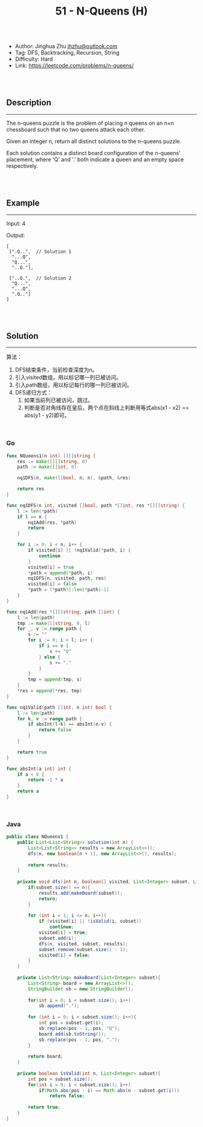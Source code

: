 # <center>51 - N-Queens (H)</center> 



<br></br>

* Author: Jinghua Zhu <jhzhu@outlook.com>
* Tag: DFS, Backtracking, Recursion, String
* Difficulty: Hard
* Link: https://leetcode.com/problems/n-queens/

<br></br>



## Description
----
The n-queens puzzle is the problem of placing n queens on an n×n chessboard such that no two queens attack each other.

Given an integer n, return all distinct solutions to the n-queens puzzle.

Each solution contains a distinct board configuration of the n-queens' placement, where 'Q' and '.' both indicate a queen and an empty space respectively.

<br></br>



## Example
----
Input: 4

Output: 

```
[
 [".Q..",  // Solution 1
  "...Q",
  "Q...",
  "..Q."],

 ["..Q.",  // Solution 2
  "Q...",
  "...Q",
  ".Q.."]
]
```

<br></br>



## Solution
----
算法：
1. DFS结束条件，当前检查深度为n。
2. 引入visited数组，用以标记哪一列已被访问。
3. 引入path数组，用以标记每行的哪一列已被访问。
4. DFS递归方式：
    1. 如果当前列已被访问，跳过。
    2. 判断是否对角线存在皇后，两个点在斜线上判断用等式abs(x1 - x2) == abs(y1 - y2)即可。

<br>


### Go
```go
func NQueens1(n int) [][]string {
	res := make([][]string, 0)
	path := make([]int, 0)

	nq1DFS(n, make([]bool, n, n), &path, &res)

	return res
}

func nq1DFS(n int, visited []bool, path *[]int, res *[][]string) {
	l := len(*path)
	if l == n {
		nq1Add(res, *path)
		return
	}

	for i := 0; i < n; i++ {
		if visited[i] || !nq1Valid(*path, i) {
			continue
		}
		visited[i] = true
		*path = append(*path, i)
		nq1DFS(n, visited, path, res)
		visited[i] = false
		*path = (*path)[:len(*path)-1]
	}
}

func nq1Add(res *[][]string, path []int) {
	l := len(path)
	tmp := make([]string, 0, l)
	for _, v := range path {
		s := ""
		for i := 0; i < l; i++ {
			if i == v {
				s += "Q"
			} else {
				s += "."
			}
		}
		tmp = append(tmp, s)
	}
	*res = append(*res, tmp)
}

func nq1Valid(path []int, n int) bool {
	l := len(path)
	for k, v := range path {
		if absInt(l-k) == absInt(n-v) {
			return false
		}
	}

	return true
}

func absInt(a int) int {
	if a < 0 {
		return -1 * a
	}
	return a
}
```

<br>


### Java
```java
public class NQueens1 {
	public List<List<String>> solution(int n) {
        List<List<String>> results = new ArrayList<>();
        dfs(n, new boolean[n + 1], new ArrayList<>(), results);
        
        return results;
    }
    
    private void dfs(int n, boolean[] visited, List<Integer> subset, List<List<String>> results){
        if(subset.size() == n){
            results.add(makeBoard(subset));
            return;
        }
        
        for (int i = 1; i <= n; i++){
            if (visited[i] || !isValid(i, subset))
                continue;
            visited[i] = true;
            subset.add(i);
            dfs(n, visited, subset, results);
            subset.remove(subset.size() - 1);
            visited[i] = false;
        }
    }
    
    private List<String> makeBoard(List<Integer> subset){
        List<String> board = new ArrayList<>();
        StringBuilder sb = new StringBuilder();
        
        for(int i = 0; i < subset.size(); i++)
            sb.append(".");
        
        for (int i = 0; i < subset.size(); i++){
            int pos = subset.get(i);
            sb.replace(pos - 1, pos, "Q");
            board.add(sb.toString());
            sb.replace(pos - 1, pos, ".");
        }
        
        return board;
    }
    
    private boolean isValid(int n, List<Integer> subset){
        int pos = subset.size();
        for(int i = 0; i < subset.size(); i++)
            if(Math.abs(pos - i) == Math.abs(n - subset.get(i)))
                return false;
        
        return true;
    }
}
```